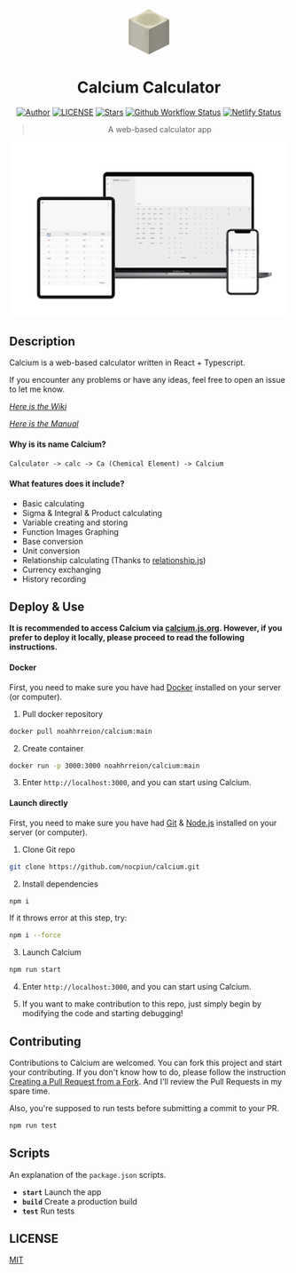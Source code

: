 <div align="center">

<img src="./public/icon.png" style="width:82px;"/>

# Calcium Calculator

[![Author](https://img.shields.io/badge/Author-NriotHrreion-red.svg "Author")](https://github.com/NriotHrreion)
[![LICENSE](https://img.shields.io/badge/License-MIT-green.svg "LICENSE")](./LICENSE)
[![Stars](https://img.shields.io/github/stars/nocpiun/calcium.svg?label=Stars&style=flat)](https://github.com/nocpiun/calcium/stargazers)
[![Github Workflow Status](https://img.shields.io/github/actions/workflow/status/nocpiun/calcium/test.yml)](https://github.com/nocpiun/calcium/actions/workflows/test.yml)
[![Netlify Status](https://api.netlify.com/api/v1/badges/41b2bd01-9404-4d8b-99c4-7dea623f720a/deploy-status)](https://app.netlify.com/sites/courageous-bublanina-6857c1/deploys)

> A web-based calculator app

</div>

![Banner](./images/banner.png)

## Description

Calcium is a web-based calculator written in React + Typescript.

If you encounter any problems or have any ideas, feel free to open an issue to let me know.

_[Here is the Wiki](https://github.com/nocpiun/calcium/wiki)_

_[Here is the Manual](https://github.com/nocpiun/calcium/wiki/Manual)_

#### Why is its name Calcium?

```
Calculator -> calc -> Ca (Chemical Element) -> Calcium
```

#### What features does it include?

- Basic calculating
- Sigma & Integral & Product calculating
- Variable creating and storing
- Function Images Graphing
- Base conversion
- Unit conversion
- Relationship calculating (Thanks to [relationship.js](https://github.com/mumuy/relationship))
- Currency exchanging
- History recording

## Deploy & Use

**It is recommended to access Calcium via [calcium.js.org](https://calcium.js.org). However, if you prefer to deploy it locally, please proceed to read the following instructions.**

#### Docker

First, you need to make sure you have had [Docker](https://docker.com) installed on your server (or computer).

1. Pull docker repository

```bash
docker pull noahhrreion/calcium:main
```

2. Create container

```bash
docker run -p 3000:3000 noahhrreion/calcium:main
```

3. Enter `http://localhost:3000`, and you can start using Calcium.

#### Launch directly

First, you need to make sure you have had [Git](https://git-scm.com/downloads) & [Node.js](https://nodejs.org/en/download) installed on your server (or computer).

1. Clone Git repo

```bash
git clone https://github.com/nocpiun/calcium.git
```

2. Install dependencies

```bash
npm i
```

If it throws error at this step, try:

```bash
npm i --force
```

3. Launch Calcium

```bash
npm run start
```

4. Enter `http://localhost:3000`, and you can start using Calcium.

5. If you want to make contribution to this repo, just simply begin by modifying the code and starting debugging!

## Contributing

Contributions to Calcium are welcomed. You can fork this project and start your contributing. If you don't know how to do, please follow the instruction [Creating a Pull Request from a Fork](https://help.github.com/en/github/collaborating-with-issues-and-pull-requests/creating-a-pull-request-from-a-fork). And I'll review the Pull Requests in my spare time.

Also, you're supposed to run tests before submitting a commit to your PR.

```bash
npm run test
```

## Scripts

An explanation of the `package.json` scripts.

- **`start`** Launch the app
- **`build`** Create a production build
- **`test`** Run tests

## LICENSE

[MIT](./LICENSE)
